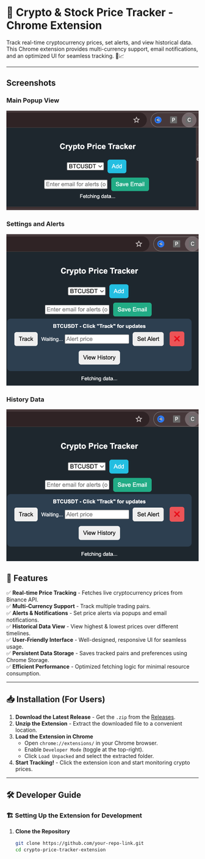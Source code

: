 # 🚀 Crypto & Stock Price Tracker - Chrome Extension

Track real-time cryptocurrency prices, set alerts, and view historical data. This Chrome extension provides multi-currency support, email notifications, and an optimized UI for seamless tracking. 🔔📈

---

## Screenshots

### Main Popup View

![Popup View](images/img1.png)

### Settings and Alerts

![Settings and Alerts](images/img2.png)

### History Data

![Settings and Alerts](images/img2.png)

## 📌 Features

✅ **Real-time Price Tracking** - Fetches live cryptocurrency prices from Binance API.  
✅ **Multi-Currency Support** - Track multiple trading pairs.  
✅ **Alerts & Notifications** - Set price alerts via popups and email notifications.  
✅ **Historical Data View** - View highest & lowest prices over different timelines.  
✅ **User-Friendly Interface** - Well-designed, responsive UI for seamless usage.  
✅ **Persistent Data Storage** - Saves tracked pairs and preferences using Chrome Storage.  
✅ **Efficient Performance** - Optimized fetching logic for minimal resource consumption.

---

## 📥 Installation (For Users)

1. **Download the Latest Release** - Get the `.zip` from the [Releases](https://github.com/your-repo-link/releases).
2. **Unzip the Extension** - Extract the downloaded file to a convenient location.
3. **Load the Extension in Chrome**
   - Open `chrome://extensions/` in your Chrome browser.
   - Enable `Developer Mode` (toggle at the top-right).
   - Click `Load Unpacked` and select the extracted folder.
4. **Start Tracking!** - Click the extension icon and start monitoring crypto prices.

---

## 🛠️ Developer Guide

### 🏗️ Setting Up the Extension for Development

1. **Clone the Repository**
   ```bash
   git clone https://github.com/your-repo-link.git
   cd crypto-price-tracker-extension
   ```
